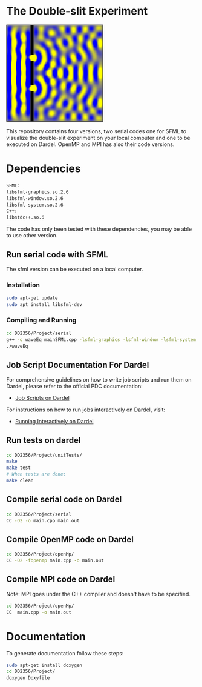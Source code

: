 # The Double-slit Experiment
![Double-slit Experiment Visualization](https://github.com/robinho46/DD2356/blob/main/Project/images/last_frame.png)

This repository contains four versions, two serial codes one for SFML to visualize the double-slit experiment on your local computer and one to be executed on Dardel. OpenMP and MPI has also their code versions.

# Dependencies
```bash
SFML:
libsfml-graphics.so.2.6
libsfml-window.so.2.6
libsfml-system.so.2.6
C++:
libstdc++.so.6
```
The code has only been tested with these dependencies, you may be able to use other version.

## Run serial code with SFML
The sfml version can be executed on a local computer.
### Installation
```bash
sudo apt-get update
sudo apt install libsfml-dev
```
### Compiling and Running
```bash 
cd DD2356/Project/serial
g++ -o waveEq mainSFML.cpp -lsfml-graphics -lsfml-window -lsfml-system
./waveEq
```

## Job Script Documentation For Dardel

For comprehensive guidelines on how to write job scripts and run them on Dardel, please refer to the official PDC documentation:

- [Job Scripts on Dardel](https://www.pdc.kth.se/support/documents/run_jobs/job_scripts_dardel.html)

For instructions on how to run jobs interactively on Dardel, visit:

- [Running Interactively on Dardel](https://www.pdc.kth.se/support/documents/run_jobs/run_interactively.html)

## Run tests on dardel
```bash 
cd DD2356/Project/unitTests/
make
make test
# When tests are done:
make clean
```

## Compile serial code on Dardel
```bash
cd DD2356/Project/serial
CC -O2 -o main.cpp main.out
```

## Compile OpenMP code on Dardel
```bash
cd DD2356/Project/openMp/
CC -O2 -fopenmp main.cpp -o main.out
```

## Compile MPI code on Dardel
Note: MPI goes under the C++ compiler and doesn't have to be specified.
```bash
cd DD2356/Project/openMp/
CC  main.cpp -o main.out
```
# Documentation
To generate documentation follow these steps:
```bash
sudo apt-get install doxygen
cd DD2356/Project/
doxygen Doxyfile
```
